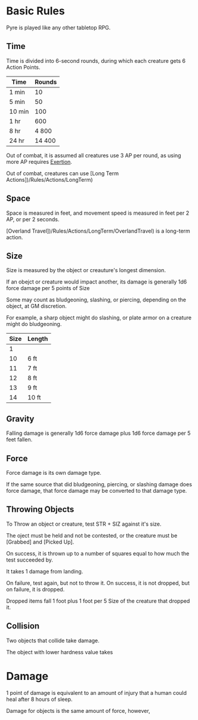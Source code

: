 # Basic Rules

Pyre is played like any other tabletop RPG.


## Time

Time is divided into 6-second rounds, during which each creature gets 6 Action Points.

| Time | Rounds |
|-|-|
| 1 min | 10 |
| 5 min | 50 |
| 10 min | 100 |
| 1 hr | 600 |
| 8 hr | 4 800 |
| 24 hr | 14 400 |

Out of combat, it is assumed all creatures use 3 AP per round, as using more AP requires [Exertion](/Rules/Exertion).

Out of combat, creatures can use [Long Term Actions])/Rules/Actions/LongTerm)

## Space

Space is measured in feet, and movement speed is measured in feet per 2 AP, or per 2 seconds.

[Overland Travel])/Rules/Actions/LongTerm/OverlandTravel) is a long-term action.

## Size

Size is measured by the object or creauture's longest dimension.

If an obejct or creature would impact another, its damage is generally 1d6 force damage per 5 points of Size

Some may count as bludgeoning, slashing, or piercing, depending on the object, at GM discretion.

For example, a sharp object might do slashing, or plate armor on a creature might do bludgeoning.

| Size | Length |
|-|-|
| 1 | |
| 10 | 6 ft |
| 11 | 7 ft |
| 12 | 8 ft |
| 13 | 9 ft |
| 14 | 10 ft |

## Gravity

Falling damage is generally 1d6 force damage plus 1d6 force damage per 5 feet fallen.

## Force

Force damage is its own damage type.

If the same source that did bludgeoning, piercing, or slashing damage does force damage, that force damage may be converted to that damage type.

## Throwing Objects

To Throw an object or creature, test STR + SIZ against it's size.

The oject must be held and not be contested, or the creature must be [Grabbed] and [Picked Up].

On success, it is thrown up to a number of squares equal to how much the test succeeded by.

It takes 1 damage from landing.

On failure, test again, but not to throw it. On success, it is not dropped, but on failure, it is dropped.

Dropped items fall 1 foot plus 1 foot per 5 Size of the creature that dropped it.

## Collision

Two objects that collide take damage.



The object with lower hardness value takes 

# Damage

1 point of damage is equivalent to an amount of injury that a human could heal after 8 hours of sleep.

Damage for objects is the same amount of force, however,
